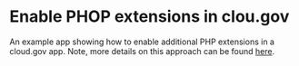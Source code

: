 # Enable PHOP extensions in clou.gov

An example app showing how to enable additional PHP extensions in a cloud.gov app. Note, more details on this approach can be found [here](https://docs.cloudfoundry.org/buildpacks/php/gsg-php-config.html#options).

